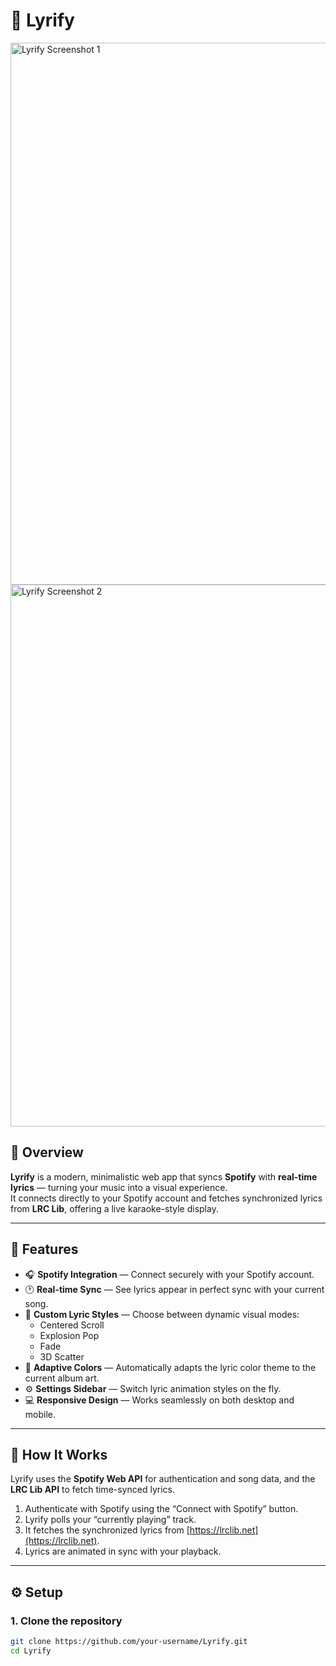 # 🎵 Lyrify

<img width="1918" height="867" alt="Lyrify Screenshot 1" src="https://github.com/user-attachments/assets/7b49b9ff-277b-43b1-9b4e-5f430482ef93" />
<img width="1918" height="867" alt="Lyrify Screenshot 2" src="https://github.com/user-attachments/assets/a490a5b5-513a-4ac1-ac62-a31e1fcfb093" />

## 🌟 Overview

**Lyrify** is a modern, minimalistic web app that syncs **Spotify** with **real-time lyrics** — turning your music into a visual experience.  
It connects directly to your Spotify account and fetches synchronized lyrics from **LRC Lib**, offering a live karaoke-style display.

---

## 🚀 Features

- 🎧 **Spotify Integration** — Connect securely with your Spotify account.  
- 🕐 **Real-time Sync** — See lyrics appear in perfect sync with your current song.  
- 🎨 **Custom Lyric Styles** — Choose between dynamic visual modes:
  - Centered Scroll  
  - Explosion Pop  
  - Fade  
  - 3D Scatter  
- 🌈 **Adaptive Colors** — Automatically adapts the lyric color theme to the current album art.  
- ⚙️ **Settings Sidebar** — Switch lyric animation styles on the fly.  
- 💻 **Responsive Design** — Works seamlessly on both desktop and mobile.

---

## 🧩 How It Works

Lyrify uses the **Spotify Web API** for authentication and song data, and the **LRC Lib API** to fetch time-synced lyrics.

1. Authenticate with Spotify using the “Connect with Spotify” button.  
2. Lyrify polls your “currently playing” track.  
3. It fetches the synchronized lyrics from [https://lrclib.net](https://lrclib.net).  
4. Lyrics are animated in sync with your playback.

---

## ⚙️ Setup

### 1. Clone the repository
```bash
git clone https://github.com/your-username/Lyrify.git
cd Lyrify
